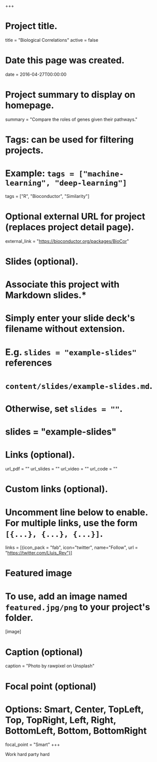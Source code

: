 +++
# Project title.
title = "Biological Correlations"
active = false

# Date this page was created.
date = 2016-04-27T00:00:00

# Project summary to display on homepage.
summary = "Compare the roles of genes given their pathways."

# Tags: can be used for filtering projects.
# Example: `tags = ["machine-learning", "deep-learning"]`
tags = ["R", "Bioconductor", "Similarity"]

# Optional external URL for project (replaces project detail page).
external_link = "https://bioconductor.org/packages/BioCor"

# Slides (optional).
#   Associate this project with Markdown slides.*
#   Simply enter your slide deck's filename without extension.
#   E.g. `slides = "example-slides"` references 
#   `content/slides/example-slides.md`.
#   Otherwise, set `slides = ""`.
# slides = "example-slides"

# Links (optional).
url_pdf = ""
url_slides = ""
url_video = ""
url_code = ""

# Custom links (optional).
#   Uncomment line below to enable. For multiple links, use the form `[{...}, {...}, {...}]`.
links = [{icon_pack = "fab", icon="twitter", name="Follow", url = "https://twitter.com/Lluis_Rev"}]

# Featured image
# To use, add an image named `featured.jpg/png` to your project's folder. 
[image]
  # Caption (optional)
  caption = "Photo by rawpixel on Unsplash"
  
  # Focal point (optional)
  # Options: Smart, Center, TopLeft, Top, TopRight, Left, Right, BottomLeft, Bottom, BottomRight
  focal_point = "Smart"
+++


Work hard party hard
